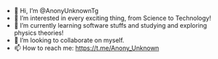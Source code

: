 - 👋 Hi, I’m @AnonyUnknownTg
- 👀 I’m interested in every exciting thing, from Science to Technology!
- 🌱 I’m currently learning software stuffs and studying and exploring physics theories!
- 💞️ I’m looking to collaborate on myself.
- 📫 How to reach me: https://t.me/Anony_Unknown

<!---
AnonyUnknownTg/AnonyUnknownTg is a ✨ special ✨ repository because its `README.md` (this file) appears on your GitHub profile.
You can click the Preview link to take a look at your changes.
--->
